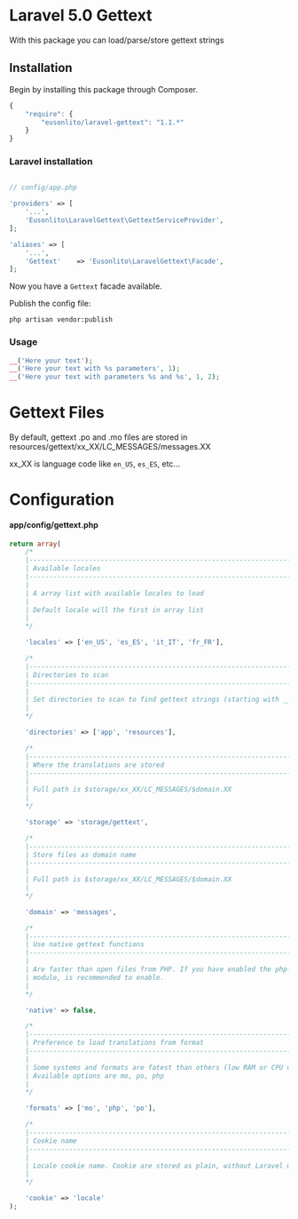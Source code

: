 # Laravel 5.0 Gettext

With this package you can load/parse/store gettext strings

## Installation

Begin by installing this package through Composer.

```js
{
    "require": {
        "eusonlito/laravel-gettext": "1.1.*"
    }
}
```

### Laravel installation

```php

// config/app.php

'providers' => [
    '...',
    'Eusonlito\LaravelGettext\GettextServiceProvider',
];

'aliases' => [
    '...',
    'Gettext'    => 'Eusonlito\LaravelGettext\Facade',
];
```

Now you have a ```Gettext``` facade available.

Publish the config file:

```
php artisan vendor:publish
```

### Usage

```php
__('Here your text');
__('Here your text with %s parameters', 1);
__('Here your text with parameters %s and %s', 1, 2);
```

# Gettext Files

By default, gettext .po and .mo files are stored in resources/gettext/xx_XX/LC_MESSAGES/messages.XX

xx_XX is language code like `en_US`, `es_ES`, etc...

# Configuration

#### app/config/gettext.php

```php
return array(
    /*
    |--------------------------------------------------------------------------
    | Available locales
    |--------------------------------------------------------------------------
    |
    | A array list with available locales to load
    |
    | Default locale will the first in array list
    |
    */

    'locales' => ['en_US', 'es_ES', 'it_IT', 'fr_FR'],

    /*
    |--------------------------------------------------------------------------
    | Directories to scan
    |--------------------------------------------------------------------------
    |
    | Set directories to scan to find gettext strings (starting with __)
    |
    */

    'directories' => ['app', 'resources'],

    /*
    |--------------------------------------------------------------------------
    | Where the translations are stored
    |--------------------------------------------------------------------------
    |
    | Full path is $storage/xx_XX/LC_MESSAGES/$domain.XX
    |
    */

    'storage' => 'storage/gettext',

    /*
    |--------------------------------------------------------------------------
    | Store files as domain name
    |--------------------------------------------------------------------------
    |
    | Full path is $storage/xx_XX/LC_MESSAGES/$domain.XX
    |
    */

    'domain' => 'messages',

    /*
    |--------------------------------------------------------------------------
    | Use native gettext functions
    |--------------------------------------------------------------------------
    |
    | Are faster than open files from PHP. If you have enabled the php-gettext
    | module, is recommended to enable.
    |
    */

    'native' => false,

    /*
    |--------------------------------------------------------------------------
    | Preference to load translations from format
    |--------------------------------------------------------------------------
    |
    | Some systems and formats are fatest than others (low RAM or CPU usage)
    | Available options are mo, po, php
    |
    */

    'formats' => ['mo', 'php', 'po'],

    /*
    |--------------------------------------------------------------------------
    | Cookie name
    |--------------------------------------------------------------------------
    |
    | Locale cookie name. Cookie are stored as plain, without Laravel manager
    |
    */

    'cookie' => 'locale'
);
```
